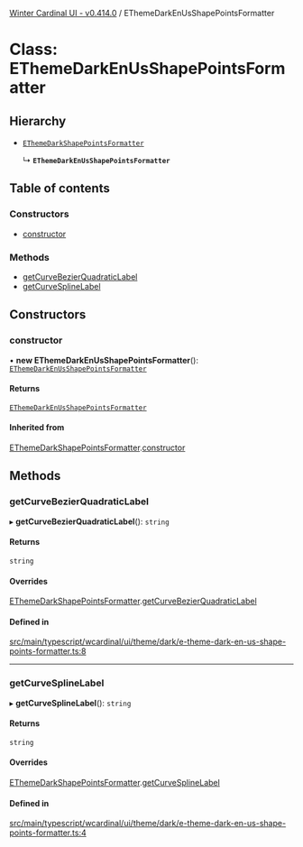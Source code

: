 [Winter Cardinal UI - v0.414.0](../index.md) / EThemeDarkEnUsShapePointsFormatter

# Class: EThemeDarkEnUsShapePointsFormatter

## Hierarchy

- [`EThemeDarkShapePointsFormatter`](EThemeDarkShapePointsFormatter.md)

  ↳ **`EThemeDarkEnUsShapePointsFormatter`**

## Table of contents

### Constructors

- [constructor](EThemeDarkEnUsShapePointsFormatter.md#constructor)

### Methods

- [getCurveBezierQuadraticLabel](EThemeDarkEnUsShapePointsFormatter.md#getcurvebezierquadraticlabel)
- [getCurveSplineLabel](EThemeDarkEnUsShapePointsFormatter.md#getcurvesplinelabel)

## Constructors

### constructor

• **new EThemeDarkEnUsShapePointsFormatter**(): [`EThemeDarkEnUsShapePointsFormatter`](EThemeDarkEnUsShapePointsFormatter.md)

#### Returns

[`EThemeDarkEnUsShapePointsFormatter`](EThemeDarkEnUsShapePointsFormatter.md)

#### Inherited from

[EThemeDarkShapePointsFormatter](EThemeDarkShapePointsFormatter.md).[constructor](EThemeDarkShapePointsFormatter.md#constructor)

## Methods

### getCurveBezierQuadraticLabel

▸ **getCurveBezierQuadraticLabel**(): `string`

#### Returns

`string`

#### Overrides

[EThemeDarkShapePointsFormatter](EThemeDarkShapePointsFormatter.md).[getCurveBezierQuadraticLabel](EThemeDarkShapePointsFormatter.md#getcurvebezierquadraticlabel)

#### Defined in

[src/main/typescript/wcardinal/ui/theme/dark/e-theme-dark-en-us-shape-points-formatter.ts:8](https://github.com/winter-cardinal/winter-cardinal-ui/blob/v0.414.0/src/main/typescript/wcardinal/ui/theme/dark/e-theme-dark-en-us-shape-points-formatter.ts#L8)

___

### getCurveSplineLabel

▸ **getCurveSplineLabel**(): `string`

#### Returns

`string`

#### Overrides

[EThemeDarkShapePointsFormatter](EThemeDarkShapePointsFormatter.md).[getCurveSplineLabel](EThemeDarkShapePointsFormatter.md#getcurvesplinelabel)

#### Defined in

[src/main/typescript/wcardinal/ui/theme/dark/e-theme-dark-en-us-shape-points-formatter.ts:4](https://github.com/winter-cardinal/winter-cardinal-ui/blob/v0.414.0/src/main/typescript/wcardinal/ui/theme/dark/e-theme-dark-en-us-shape-points-formatter.ts#L4)
